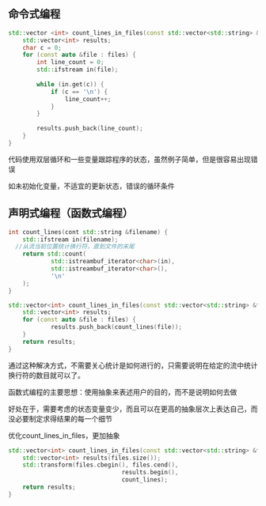 ## 命令式编程

```c++
std::vector <int> count_lines_in_files(const std::vector<std::string> & files) {
	std::vector<int> results;
	char c = 0;
	for (const auto &file : files) {
		int line_count = 0;
		std::ifstream in(file);
		
		while (in.get(c)) {
			if (c == '\n') {
				line_count++;
			}
		}
		
		results.push_back(line_count);
	}
}
```



代码使用双层循环和一些变量跟踪程序的状态，虽然例子简单，但是很容易出现错误

如未初始化变量，不适宜的更新状态，错误的循环条件



## 声明式编程（函数式编程）

```c++
int count_lines(cont std::string &filename) {
	std::ifstream in(filename);
  //从流当前位置统计换行符，直到文件的末尾
	return std::count(
			std::istreambuf_iterator<char>(in),
			std::istreambuf_iterator<char>(),
			'\n'
	);
}
```

```c++
std::vector<int> count_lines_in_files(const std::vector<std::string> &files) {
	std::vector<int> results;
	for (const auto &file : files) {
			results.push_back(count_lines(file));
	}
	return results;
}
```

通过这种解决方式，不需要关心统计是如何进行的，只需要说明在给定的流中统计换行符的数目就可以了。

函数式编程的主要思想：使用抽象来表述用户的目的，而不是说明如何去做

好处在于，需要考虑的状态变量变少，而且可以在更高的抽象层次上表达自己，而没必要制定求得结果的每一个细节



优化count_lines_in_files，更加抽象

```c++
std::vector<int> count_lines_in_files(const std::vector<std::string> &files) {
	std::vector<int> results(files.size());
	std::transform(files.cbegin(), files.cend(),
								results.begin(),
								count_lines);
	return results;
}
```

